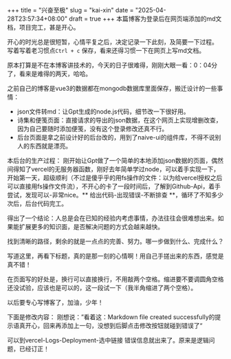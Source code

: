 +++ 
title = "兴奋至极"
slug = "kai-xin"
date = "2025-04-28T23:57:34+08:00"
draft = true
+++ 
本篇博客为登录后在网页端添加的md文档，项目完工，甚是开心。


开心的时光总是很短暂，心情平复之后，决定记录一下此刻，及简要一下过程。
写着写着老习惯点`Ctrl + c` 保存，看来还得习惯一下在网页上写md文档。

原本打算是不在本博客讲技术的，今天的日子很难得，刚刚大眼一看：0：04分了，看来是难得的两天，哈哈。

之前自己的博客是vue3的数据都在mongodb数据库里面保存，搬迁设计的一些事情：  
- json文件转md：让Gpt生成的node.js代码，细节改一下很好用。
- 诗集和便笺页面：直接请求的导出的json数据，在这个网页上实现增删改查，因为自己要随时添加便笺，没有这个登录修改还真不行。
- 后台页面是拿之前设计好的后台改的，用到了naive-ui的组件库，不得不说别人的东西就是漂亮。

本后台的生产过程：
刚开始让Gpt做了一个简单的本地添加json数据的页面，偶然间得知了vercel的无服务器函数，刚好去年简单学过node，可以着手实现一下，开始第一天，超级顺利（不过是傻乎乎的用fs操作的文件：以为给vercel授权之后可以直接用fs操作文件流），不开心的卡了一段时间后，了解到Github-Api，着手尝试，发现可以-非常nice。** 给出代码-出现错误-不断排查 **，循环了不知多少次后，后台代码完工。

得出了一个结论：人总是会在已知的经验内考虑事情，办法往往会很难想出来。如果能扩展更多的知识面，是否解决问题的方式会越来越快。

找到清晰的路径，剩余的就是一点点的完善、努力。哪一步做到什么、完成什么？

写道这里，再看下标题，真的是那一刻的心情啊！用自己手搓出来的东西，感觉是真不错！

  在页面写的好处是，换行可以直接换行，不用敲两个空格。缩进要不要调圆角空格还没试验，应该也是可以的，这一段试一下（我半角缩进了两个空格）。

以后要专心写博客了，加油，少年！

下面是修改内容：
刚想说：”看着这：Markdown file created successfully的提示语真开心，回来再添加上一句，没想到后脚点击修改按钮就碰到错误了“

可以到vercel-Logs-Deployment-选中链接 错误信息就出来了。原来是逻辑问题，已经订正！